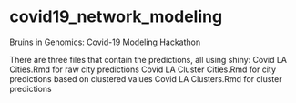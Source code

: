 # covid19_network_modeling
Bruins in Genomics: Covid-19 Modeling Hackathon

There are three files that contain the predictions, all using shiny:
Covid LA Cities.Rmd for raw city predictions
Covid LA Cluster Cities.Rmd for city predictions based on clustered values
Covid LA Clusters.Rmd for cluster predictions
